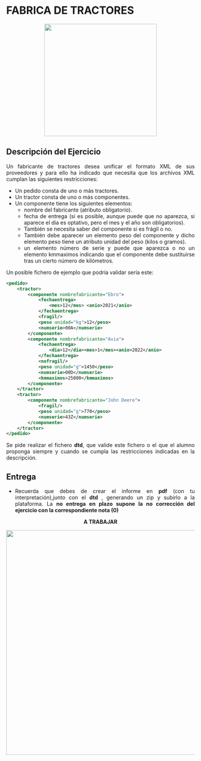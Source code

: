<div align="justify">

# FABRICA DE TRACTORES


<div align="center">
  <img width="300px" src="https://t2.ev.ltmcdn.com/es/posts/7/2/7/img_funcionamiento_de_los_tractores_727_600.jpg">
</div>

## Descripción del Ejercicio

  Un fabricante de tractores desea unificar el formato XML de sus proveedores y para ello ha indicado que necesita que los archivos XML cumplan las siguientes restricciones:
  - Un pedido consta de uno o más tractores.
  - Un tractor consta de uno o más componentes.
  - Un componente tiene los siguientes elementos:
    - nombre del fabricante (atributo obligatorio).
    - fecha de entrega (si es posible, aunque puede que no aparezca, si aparece el dia es optativo, pero el mes y el año son obligatorios).
    - También se necesita saber del componente si es frágil o no.
    - También debe aparecer un elemento peso del componente y dicho elemento peso tiene un atributo unidad del peso (kilos o gramos).
    - un elemento número de serie y puede que aparezca o no un elemento kmmaximos indicando que el componente debe sustituirse tras un cierto número de kilómetros.


  Un posible fichero de ejemplo que podría validar sería este:
```xml
<pedido>
    <tractor>
        <componente nombrefabricante="Ebro">
            <fechaentrega>
                <mes>12</mes> <anio>2021</anio>
            </fechaentrega>
            <fragil/>
            <peso unidad="kg">12</peso>
            <numserie>00A</numserie>
        </componente>
        <componente nombrefabricante="Avia">
            <fechaentrega>
                <dia>12</dia><mes>1</mes><anio>2022</anio>
            </fechaentrega>
            <nofragil/>
            <peso unidad="g">1450</peso>
            <numserie>00D</numserie>
            <kmmaximos>25000</kmmaximos>
        </componente>
    </tractor>
    <tractor>
        <componente nombrefabricante="John Deere">
            <fragil/>
            <peso unidad="g">770</peso>
            <numserie>43Z</numserie>
        </componente>
    </tractor>
</pedido>
```
Se pide realizar el fichero __dtd__, que valide este fichero o el que el alumno proponga siempre y cuando se cumpla las restricciones indicadas en la descripción.

## Entrega

  - Recuerda que debes de crear el informe en __pdf__ (con tu interpretación),junto con el __dtd__ , generando un zip y subirlo a la plataforma.
  La __no entrega en plazo supone la no corrección del ejercicio con la correspondiente nota (0)__

<div align="center">

  __A TRABAJAR__

  <img width="600px" src="https://www.legaltoday.com/wp-content/uploads/2020/10/teletrabajo4-1024x576.jpg">
</div>
